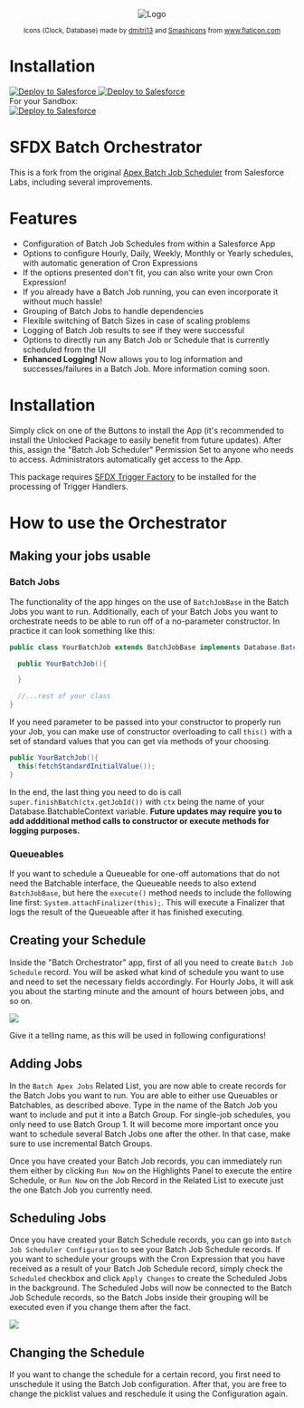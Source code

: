 <p align="center"><img alt="Logo" 
     src="https://github.com/dschibster/sfdx-batch-orchestrator/blob/master/resources/logo.png"></p>
<p align="center"><sub><span>Icons (Clock, Database) made by <a href="https://www.flaticon.com/authors/dmitri13" title="dmitri13">dmitri13</a> and <a href="https://www.flaticon.com/authors/smashicons" title="dmitri13">Smashicons</a> from <a href="https://www.flaticon.com/" title="Flaticon">www.flaticon.com</a></span></sub></p>
     
     
# Installation
<div>
<span><a href="https://login.salesforce.com/packaging/installPackage.apexp?p0=04t09000000ijH0AAI">
  <img alt="Deploy to Salesforce"
       src="https://github.com/dschibster/sfdx-batch-orchestrator/blob/master/resources/deploy_unlocked.png">
</a>
<span>
<a href="https://githubsfdeploy.herokuapp.com">
  <img alt="Deploy to Salesforce"
       src="https://github.com/dschibster/sfdx-batch-orchestrator/blob/master/resources/deploy_unmanaged.png">
</a>
</span>
<div>
For your Sandbox:
  <div><span>
    <a href="https://test.salesforce.com/packaging/installPackage.apexp?p0=04t09000000ijH0AAI">
  <img alt="Deploy to Salesforce"
       src="https://github.com/dschibster/sfdx-batch-orchestrator/blob/master/resources/deploy_unlocked.png">
</a></span><div>

# SFDX Batch Orchestrator

This is a fork from the original <a href="https://github.com/ianhuang/Apex-Batch-Job-Scheduler">Apex Batch Job Scheduler</a> from Salesforce Labs, including several improvements.

# Features

-   Configuration of Batch Job Schedules from within a Salesforce App
-   Options to configure Hourly, Daily, Weekly, Monthly or Yearly schedules, with automatic generation of Cron Expressions
-   If the options presented don't fit, you can also write your own Cron Expression!
-   If you already have a Batch Job running, you can even incorporate it without much hassle!
-   Grouping of Batch Jobs to handle dependencies
-   Flexible switching of Batch Sizes in case of scaling problems
-   Logging of Batch Job results to see if they were successful
-   Options to directly run any Batch Job or Schedule that is currently scheduled from the UI
-   **Enhanced Logging!** Now allows you to log information and successes/failures in a Batch Job. More information coming soon.

# Installation

Simply click on one of the Buttons to install the App (it's recommended to install the Unlocked Package to easily benefit from future updates). After this, assign the "Batch Job Scheduler" Permission Set to anyone who needs to access. Administrators automatically get access to the App.

This package requires <a href="https://github.com/dschibster/sfdx-trigger-factory">SFDX Trigger Factory</a> to be installed for the processing of Trigger Handlers.

# How to use the Orchestrator

## Making your jobs usable

### Batch Jobs

The functionality of the app hinges on the use of `BatchJobBase` in the Batch Jobs you want to run. Additionally, each of your Batch Jobs you want to orchestrate needs to be able to run off of a no-parameter constructor. In practice it can look something like this:

```java
public class YourBatchJob extends BatchJobBase implements Database.Batchable<SObject>{

  public YourBatchJob(){

  }

  //...rest of your class
}
```

If you need parameter to be passed into your constructor to properly run your Job, you can make use of constructor overloading to call `this()` with a set of standard values that you can get via methods of your choosing.

```java
public YourBatchJob(){
  this(fetchStandardInitialValue());
}
```

In the end, the last thing you need to do is call `super.finishBatch(ctx.getJobId())` with `ctx` being the name of your Database.BatchableContext variable.
**Future updates may require you to add addditional method calls to constructor or execute methods for logging purposes.**

### Queueables

If you want to schedule a Queueable for one-off automations that do not need the Batchable interface, the Queueable needs to also extend `BatchJobBase`, but here the `execute()` method needs to include the following line first: `System.attachFinalizer(this);`.
This will execute a Finalizer that logs the result of the Queueable after it has finished executing.

## Creating your Schedule

Inside the "Batch Orchestrator" app, first of all you need to create `Batch Job Schedule` record. You will be asked what kind of schedule you want to use and need to set the necessary fields accordingly. For Hourly Jobs, it will ask you about the starting minute and the amount of hours between jobs, and so on.

<img src="https://github.com/dschibster/sfdx-batch-orchestrator/blob/master/resources/schedule_selection.png">

Give it a telling name, as this will be used in following configurations!

## Adding Jobs

In the `Batch Apex Jobs` Related List, you are now able to create records for the Batch Jobs you want to run. You are able to either use Queuables or Batchables, as described above.
Type in the name of the Batch Job you want to include and put it into a Batch Group. For single-job schedules, you only need to use Batch Group 1. It will become more important once you want to schedule several Batch Jobs one after the other. In that case, make sure to use incremental Batch Groups.

Once you have created your Batch Job records, you can immediately run them either by clicking `Run Now` on the Highlights Panel to execute the entire Schedule, or `Run Now` on the Job Record in the Related List to execute just the one Batch Job you currently need.

## Scheduling Jobs

Once you have created your Batch Schedule records, you can go into `Batch Job Scheduler Configuration` to see your Batch Job Schedule records. If you want to schedule your groups with the Cron Expression that you have received as a result of your Batch Job Schedule record, simply check the `Scheduled` checkbox and click `Apply Changes` to create the Scheduled Jobs in the background. The Scheduled Jobs will now be connected to the Batch Job Schedule records, so the Batch Jobs inside their grouping will be executed even if you change them after the fact.

<img src="https://github.com/dschibster/sfdx-batch-orchestrator/blob/master/resources/scheduler_configuration.png">

## Changing the Schedule

If you want to change the schedule for a certain record, you first need to unschedule it using the Batch Job configuration. After that, you are free to change the picklist values and reschedule it using the Configuration again.
